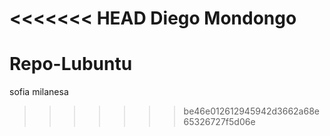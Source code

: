 
<<<<<<< HEAD
Diego Mondongo
=======
# Repo-Lubuntu
sofia milanesa
>>>>>>> be46e012612945942d3662a68e65326727f5d06e
